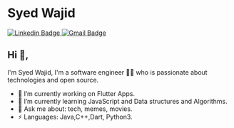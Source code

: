 # Syed Wajid 
 [![Linkedin Badge](https://img.shields.io/badge/syedwajid-blue?style=flat-square&logo=Linkedin&logoColor=white&link=https://www.linkedin.com/in/kunalraghav/)](https://www.linkedin.com/in/syed-wajid-5b757a170/)[
![Gmail Badge](https://img.shields.io/badge/-syedwajid3399@gmail.com-c14438?style=flat-square&logo=Gmail&logoColor=white&link=mailto:kraghav123@gmail.com)](mailto:syedwajid3399@gmail.com)

## Hi 👋, 
I'm Syed Wajid, I'm a software engineer 👨‍💻 who is passionate about technologies and open source.

- 🔭 I’m currently working on Flutter Apps.
- 🌱 I’m currently learning JavaScript and Data structures and Algorithms.
- 💬 Ask me about: tech, memes, movies.
-  ⚡ Languages: Java,C++,Dart, Python3.
